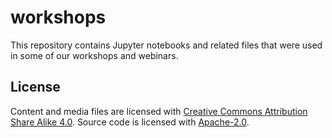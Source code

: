 # workshops

This repository contains Jupyter notebooks and related files that were used in some of our workshops and webinars.

## License

Content and media files are licensed with
[Creative Commons Attribution Share Alike 4.0](https://choosealicense.com/licenses/cc-by-sa-4.0/). Source code is
licensed with [Apache-2.0](LICENSE.txt).
